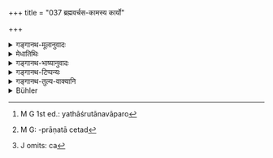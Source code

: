 +++
title = "037 ब्रह्मवर्चस-कामस्य कार्यो"

+++

<details><summary>गङ्गानथ-मूलानुवादः</summary>

For the Brāhmaṇa desirous of Brahmic glory, it should be done in the fifth year; for the ‘King’ desirous of power, in the sixth; and for the Vaiśya desirous of business, in the eighth.—(37)
</details>

<details><summary>मेधातिथिः</summary>

पितृधर्मेणापत्यं व्यादिशति "ब्रह्मवर्चसी मे पुत्रः स्यात्" इति पितृकामनया पुत्रो व्यपदिष्टस् तत्कामस्येति । पुत्रस्य बालत्वान् नैवंविधा कामना संभवति ।

- <u>ननु</u> चैवम् अन्यकृतात् कर्मण अन्यस्य फले ऽभ्युपगम्यमाने ऽकृताभ्यागमदोषापत्तिः । अकाम्यमानं च फलं भवत्य् एतद् अप्य् उत्क्रान्तशब्दप्रमाणन्यायमर्यादयोच्यते । 

- <u>नैष दोषः</u> । स्येनवद् एतद् भविष्यति । श्येनम् अभिचरन् करोत्य् अभिचर्यमाणश् च म्रियते । अथोच्यते कामिन एवैतत् फलम् । शत्रुमरणं हि यजमानः कामयते । तद् एव प्राप्नोतीति नाकर्तृगामिता फलस्य । अत्रापि विशिष्टपुत्रवत्तालक्षणम् उपनेतुर् एव फलम् । यथा पुत्रस्यारोग्येण पितुः प्रीतिः, एवं ब्रह्मवर्चसेनाप्य् अतो ऽधिकृतस्य कर्तुश् च तत्फलम् अन्वयानुसारी हि शास्त्रार्थावसायः । इह च पुत्रस्य फलकामेनैवं कर्तव्यम् इत्य् अन्वयः प्रतीयते । न च यथाश्रुतान्वयत्यागे[^१६९] किंचन प्रमाणम् अस्ति । एतेन पितुर् और्धव्देहिकः पुत्रकृत उपकारो व्याख्यातः । तत्रापि हि पुत्रः कर्ता पितृतृप्तिश् च फलम् । तथा च लिङ्गं "अत्मा वै पुत्रनामासि" (पार्ग् १.१६.१८) इति । पित्रैव हि तावच् छ्राद्धम् आत्मसंप्रदानकं वस्तुतः कृतम् एव येनापत्योत्पादनम् एवमर्थम् एव कृतम् । यथा सर्वस्वारे मृतस्यार्भकावमानात् ये पराञ्चः पदार्थास् तेष्व् अपि यजमानस्यैव कर्तृत्वम् । "ब्राह्मणाह् संस्थापयत यज्ञम्" इत् प्रैषेण, दक्षिणाभिर् वरणेन वा प्रयोगसमाप्ताव् ऋत्विजां विनियोक्तृत्वात्, एवम् इहापि तादर्थ्येन पुत्रस्योत्पादनात्, यच् छ्राद्धादिकं पित्रर्थं क्रियते पित्रैव तत्कृतं भवति । अध्ययनविज्ञानसंपन्नं **ब्रह्मवर्चसम्** ।


[^१६९]:
     M G 1st ed.: yathāśrutānavāparo

- **बलं** सामर्थ्यम् आभ्यन्तरं ब्राह्मं च । उत्साहशक्तिर् महाप्राणता चेत्य् एतद्[^१७०] आभ्यन्तरम्, बाह्यं च हस्त्यश्वरथपदातिकोशसंपत् । तद् उक्तम्- "स्वाङ्गाभ्युच्चयं सांयौगिकानां चार्थानाम्" (निर् १.२) इति । 


[^१७०]:
     M G: -prāṇatā cetad

- **ईहा** चेष्टा । बहुना धनेन कृषिवाणिज्यादिव्यवहारः । 

- सर्वत्र गर्भादिसंख्या च[^१७१] वर्षाणाम्, **गर्भाद्** इति ह्य् अनुवर्तते ॥ २.३७ ॥


[^१७१]:
     J omits: ca
</details>

<details><summary>गङ्गानथ-भाष्यानुवादः</summary>

What belongs to the father is here attributed to the child; the desire—‘May my sou attain Brahmic glory!’—resides in the father; and this desire being attributed to the child, the latter is spoken of as ‘desirous of Brahmic glory.’ The child itself is too youug to have the said desire.

“In that case the action done by one person would have its result accruing to a totally different person; and this would involve the absurdity of a man acquiring what he has not earned. And the assertion that the result accrues to the child without his desiring it is one that is contrary to all reason and scriptural authority.”

There is no force in the objection. The case in question is analogous to that of the *Śyena* sacrifice: the *Śyena* is performed by a man seekiug to encompass death, and this death falls upon the person against whom the performance is aimed (and not on the performer himself). It might be argued that—“in this case the result actually accrues to the person seekiug for it; it is the sacrificer who desires the death of his enemy; and it is he who obtains this result; so that the result of the act does not accrue to a person that did not perform it.”—But in the present case also, the result, in the shape of ‘having a child with the particular qualification,’ accrues to the performer of the Initiation (the father); just as the good health of the child brings pleasure to the father, so also the Brahmic glory of the son would be a source of pleasure to the father; so that the result here also would accrue to the performer, who had sought for it. Further, it is only from the construction of the actual words used that we can ascertain the meaning of the scriptural texts; and in the present context, the only construction found possible is that the father should perform the ceremony with the desire of a certain result to accrue to his son; and there are no grounds for abandoning this natural construction of the words.

This same explanation applies also to the case of the benefits of the after-death rites accruing to the father (even though performed by the son); as in that case also the performer is the son, and the result is the satisfaction of the father. Further, we have the text—‘Thou art my very self called the. *non*’—which shows that when the after-death rites are performed by the *son*, it is the father himself (iṇ the shape of the son) that makes the offerings to himself; specially as it was with a view to this alone that the father begot the son.

Then again, in the *Sarvasvāra* sacrifice (which is performed by one who wishes to bring about his own death and translation to heaven),—even after the sacrificer himself has died, the subsequent details have got to he performed: and in this performance also the same sacrificer is regarded as the ‘performer,’ in view of the direction that he has given fo the Brāhmaṇas—‘O brāhmaṇas, please complete this sacrifice,’—as also of the sacrificial gifts and appointments made by him; by virtue of which the said sacrificer is regarded as the actual instigator or employer of the officiating priests. In the same manner, in the case in question also, in as much as the son was begotten for the purpose of performing the funeral rites, these rites, though performed (by the son) for the sake of the father, are regarded as performed by the father himself.
</details>

<details><summary>गङ्गानथ-टिप्पन्यः</summary>

Medhātithi (p. 90, 1. 15)—‘*Sarvasvāre*’—See Mīmāṃsā Sūtra 10.2.56-57. At the Sarvasvāra sacrifice the sacrificer recites the Ārbhaya hymn just before he enters the fire for self-immolation,

This verse is quoted in *Aparārka* (p. 27) as laying down the time for the performance of the Upanayaṇa with special ends in view.

It is quoted in *Parāśaramādhava* (Ācāra, p. 446), which quotes Āpastamba as connecting The seventh year with ‘Brāhmic glory,’ the eighth with ‘longevity,’ the ninth with ‘splendour,’ the tenth with ‘food’, the eleventh with ‘efficiency of organs,’ and the twelfth with ‘cattle’.

*Madanapārijāta* (p. 17) quotes it mentioning the said assertions.

It is quoted in *Hemādri* (Pariśeṣa, p. 748);—in *Saṃskāramayūkha* (p. 12), as mentioning special results to be achieved;—in *Nṛsiṃhaprasāda* (Saṃskāra, p. 41 b); and in *Smṛticandrikā* (Saṃskāra, p. 68).

*Vīramitrodaya* (Saṃskāra, p. 345) quotes it as describing the *Kāmya*
options.

*Nirṇayasindhu* (p. 184) quotes it without comment.
</details>

<details><summary>गङ्गानथ-तुल्य-वाक्यानि</summary>

*Gautama-Dharmasūtra*, 1.7-8.—‘When special results are desired, during
the ninth or the fifth year.’

*Āpastamba-Dharmasūtra*, 1.21-26.—‘During the seventh year, if Brāhmic
glory is desired for the boy; during the eighth year, if longevity is desired; during the ninth year, if brilliance is desired; during the tenth year, if possession of much food is desired; during the eleventh year, if efficiency of sense-organs is desired; during the twelfth year, if possession of cattle is desired.’

*Uśanas* (Vīramitrodaya-Saṃskāra, p. 315).—‘The Upanayana of the
Brāhmaṇa should be done during the fifth year from birth, of the Kṣatriya during the sixth, and of the Vaiśya during the seventh year,—if strength is desired.’

*Vaśiṣṭha* (Vīra-Saṃskara, p. 345).—‘For the Brāhmaṇa if Brāhmic glory
is desired, his Upanayana should be performed during the eighth year (either from conception or from birth); if food is desired, during the ninth year; if intelligence is desired, during the tenth year: if possession of jewels is desired, during the eleventh year; if bodily stoutness is desired, during the twelfth year.’

*Aṅgiras* (Do., p. 346).—‘For the Kṣatriya desiring prosperity or
strength, it should be performed during the sixth or the twelfth year, respectively; for the Vaiśya desiring success in agriculture or longevity, it should be performed during the eighth or fourth year, respectively.’

*Baudhāyana* (Do., p. 346).—‘During the seventh year, if Brāhmic glory
is desired; during the eighth, if longevity is desired; during the ninth, if brilliance is desired; during the tenth, if food is desired; during the eleventh, if efficient sense-organs are desired; during the twelfth, if cattle is desired; during the thirteenth, if intelligence is desired; during the fourteenth, if stoutness is desired; during the fifteenth, if the birth of a brother’s son is desired; and during the sixteenth, if all desirable things are desired.’
</details>

<details><summary>Bühler</summary>

037	(The initiation) of a Brahmana who desires proficiency in sacred learning should take place in the fifth (year after conception), (that) of a Kshatriya who wishes to become powerful in the sixth, (and that) of a Vaisya who longs for (success in his) business in the eighth.
</details>

